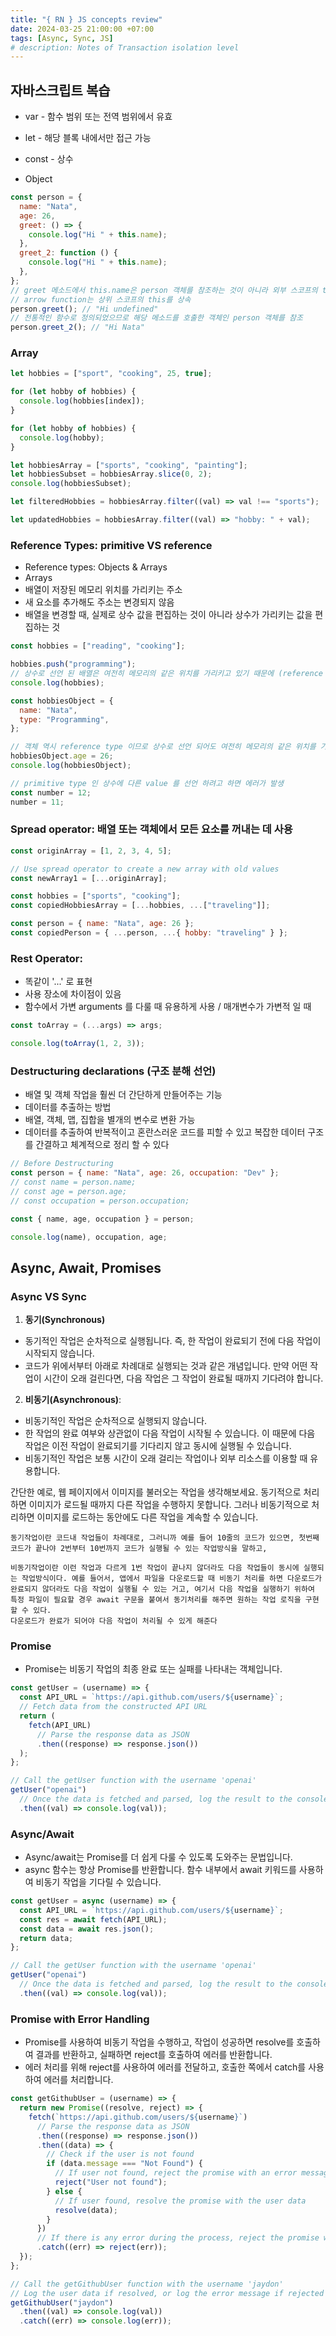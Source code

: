 ```yaml
---
title: "{ RN } JS concepts review"
date: 2024-03-25 21:00:00 +07:00
tags: [Async, Sync, JS]
# description: Notes of Transaction isolation level
---
```


## 자바스크립트 복습

- var - 함수 범위 또는 전역 범위에서 유효
- let - 해당 블록 내에서만 접근 가능
- const - 상수

- Object

```js
const person = {
  name: "Nata",
  age: 26,
  greet: () => {
    console.log("Hi " + this.name);
  },
  greet_2: function () {
    console.log("Hi " + this.name);
  },
};
// greet 메소드에서 this.name은 person 객체를 참조하는 것이 아니라 외부 스코프의 this를 참조
// arrow function는 상위 스코프의 this를 상속
person.greet(); // "Hi undefined"
// 전통적인 함수로 정의되었으므로 해당 메소드를 호출한 객체인 person 객체를 참조
person.greet_2(); // "Hi Nata"
```

### Array

```js
let hobbies = ["sport", "cooking", 25, true];

for (let hobby of hobbies) {
  console.log(hobbies[index]);
}

for (let hobby of hobbies) {
  console.log(hobby);
}

let hobbiesArray = ["sports", "cooking", "painting"];
let hobbiesSubset = hobbiesArray.slice(0, 2);
console.log(hobbiesSubset);

let filteredHobbies = hobbiesArray.filter((val) => val !== "sports");

let updatedHobbies = hobbiesArray.filter((val) => "hobby: " + val);
```

### Reference Types: primitive VS reference

- Reference types: Objects & Arrays
- Arrays
- 배열이 저장된 메모리 위치를 가리키는 주소
- 새 요소를 추가해도 주소는 변경되지 않음
- 배열을 변경할 때, 실제로 상수 값을 편집하는 것이 아니라 상수가 가리키는 값을 편집하는 것

```js
const hobbies = ["reading", "cooking"];

hobbies.push("programming");
// 상수로 선언 된 배열은 여전히 메모리의 같은 위치를 가리키고 있기 때문에 (reference type) 새로운 element 가 추가 된다
console.log(hobbies);

const hobbiesObject = {
  name: "Nata",
  type: "Programming",
};

// 객체 역시 reference type 이므로 상수로 선언 되어도 여전히 메모리의 같은 위치를 가리키고 있기 때문에 (reference type) 새로운 element 가 추가 된다
hobbiesObject.age = 26;
console.log(hobbiesObject);

// primitive type 인 상수에 다른 value 를 선언 하려고 하면 에러가 발생
const number = 12;
number = 11;
```

### Spread operator: 배열 또는 객체에서 모든 요소를 꺼내는 데 사용

```js
const originArray = [1, 2, 3, 4, 5];

// Use spread operator to create a new array with old values
const newArray1 = [...originArray];

const hobbies = ["sports", "cooking"];
const copiedHobbiesArray = [...hobbies, ...["traveling"]];

const person = { name: "Nata", age: 26 };
const copiedPerson = { ...person, ...{ hobby: "traveling" } };
```

### Rest Operator:

- 똑같이 '...' 로 표현
- 사용 장소에 차이점이 있음
- 함수에서 가변 arguments 를 다룰 때 유용하게 사용 / 매개변수가 가변적 일 때

```js
const toArray = (...args) => args;

console.log(toArray(1, 2, 3));
```

### Destructuring declarations (구조 분해 선언)

- 배열 및 객체 작업을 훨씬 더 간단하게 만들어주는 기능
- 데이터를 추출하는 방법
- 배열, 객체, 맵, 집합을 별개의 변수로 변환 가능
- 데이터를 추출하여 반복적이고 혼란스러운 코드를 피할 수 있고 복잡한 데이터 구조를 간결하고 체계적으로 정리 할 수 있다

```js
// Before Destructuring
const person = { name: "Nata", age: 26, occupation: "Dev" };
// const name = person.name;
// const age = person.age;
// const occupation = person.occupation;

const { name, age, occupation } = person;

console.log(name), occupation, age;
```

## Async, Await, Promises

### Async VS Sync

1. **동기(Synchronous)**

- 동기적인 작업은 순차적으로 실행됩니다. 즉, 한 작업이 완료되기 전에 다음 작업이 시작되지 않습니다.
- 코드가 위에서부터 아래로 차례대로 실행되는 것과 같은 개념입니다. 만약 어떤 작업이 시간이 오래 걸린다면, 다음 작업은 그 작업이 완료될 때까지 기다려야 합니다.

2. **비동기(Asynchronous)**:

- 비동기적인 작업은 순차적으로 실행되지 않습니다.
- 한 작업의 완료 여부와 상관없이 다음 작업이 시작될 수 있습니다. 이 때문에 다음 작업은 이전 작업이 완료되기를 기다리지 않고 동시에 실행될 수 있습니다.
- 비동기적인 작업은 보통 시간이 오래 걸리는 작업이나 외부 리소스를 이용할 때 유용합니다.

간단한 예로, 웹 페이지에서 이미지를 불러오는 작업을 생각해보세요. 동기적으로 처리하면 이미지가 로드될 때까지 다른 작업을 수행하지 못합니다. 그러나 비동기적으로 처리하면 이미지를 로드하는 동안에도 다른 작업을 계속할 수 있습니다.

```
동기작업이란 코드내 작업들이 차례대로, 그러니까 예를 들어 10줄의 코드가 있으면, 첫번째 코드가 끝나야 2번부터 10번까지 코드가 실행될 수 있는 작업방식을 말하고,

비동기작업이란 이런 작업과 다르게 1번 작업이 끝나지 않더라도 다음 작업들이 동시에 실행되는 작업방식이다. 예를 들어서, 앱에서 파일을 다운로드할 때 비동기 처리를 하면 다운로드가 완료되지 않더라도 다음 작업이 실행될 수 있는 거고, 여기서 다음 작업을 실행하기 위하여 특정 파일이 필요할 경우 await 구문을 붙여서 동기처리를 해주면 원하는 작업 로직을 구현 할 수 있다.
다운로드가 완료가 되어야 다음 작업이 처리될 수 있게 해준다

```

### Promise

- Promise는 비동기 작업의 최종 완료 또는 실패를 나타내는 객체입니다.

```javascript
const getUser = (username) => {
  const API_URL = `https://api.github.com/users/${username}`;
  // Fetch data from the constructed API URL
  return (
    fetch(API_URL)
      // Parse the response data as JSON
      .then((response) => response.json())
  );
};

// Call the getUser function with the username 'openai'
getUser("openai")
  // Once the data is fetched and parsed, log the result to the console
  .then((val) => console.log(val));
```

### Async/Await

- Async/await는 Promise를 더 쉽게 다룰 수 있도록 도와주는 문법입니다.
- async 함수는 항상 Promise를 반환합니다. 함수 내부에서 await 키워드를 사용하여 비동기 작업을 기다릴 수 있습니다.

```javascript
const getUser = async (username) => {
  const API_URL = `https://api.github.com/users/${username}`;
  const res = await fetch(API_URL);
  const data = await res.json();
  return data;
};

// Call the getUser function with the username 'openai'
getUser("openai")
  // Once the data is fetched and parsed, log the result to the console
  .then((val) => console.log(val));
```

### Promise with Error Handling

- Promise를 사용하여 비동기 작업을 수행하고, 작업이 성공하면 resolve를 호출하여 결과를 반환하고, 실패하면 reject를 호출하여 에러를 반환합니다.
- 에러 처리를 위해 reject를 사용하여 에러를 전달하고, 호출한 쪽에서 catch를 사용하여 에러를 처리합니다.

```javascript
const getGithubUser = (username) => {
  return new Promise((resolve, reject) => {
    fetch(`https://api.github.com/users/${username}`)
      // Parse the response data as JSON
      .then((response) => response.json())
      .then((data) => {
        // Check if the user is not found
        if (data.message === "Not Found") {
          // If user not found, reject the promise with an error message
          reject("User not found");
        } else {
          // If user found, resolve the promise with the user data
          resolve(data);
        }
      })
      // If there is any error during the process, reject the promise with the error
      .catch((err) => reject(err));
  });
};

// Call the getGithubUser function with the username 'jaydon'
// Log the user data if resolved, or log the error message if rejected
getGithubUser("jaydon")
  .then((val) => console.log(val))
  .catch((err) => console.log(err));
```
